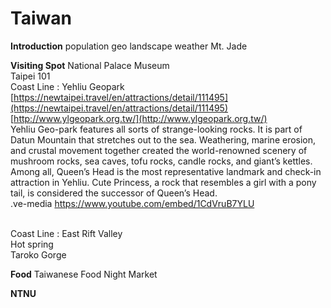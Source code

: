 # Taiwan
**Introduction**
population
geo landscape
weather
Mt. Jade 

**Visiting Spot**
National Palace Museum<br>
Taipei 101<br>
Coast Line : Yehliu Geopark<br>
[https://newtaipei.travel/en/attractions/detail/111495](https://newtaipei.travel/en/attractions/detail/111495)<br>
[http://www.ylgeopark.org.tw/](http://www.ylgeopark.org.tw/)<br>
Yehliu Geo-park features all sorts of strange-looking rocks. It is part of Datun Mountain that stretches out to the sea. Weathering, marine erosion, and crustal movement together created the world-renowned scenery of mushroom rocks, sea caves, tofu rocks, candle rocks, and giant’s kettles. Among all, Queen’s Head is the most representative landmark and check-in attraction in Yehliu. Cute Princess, a rock that resembles a girl with a pony tail, is considered the successor of Queen’s Head.<br>
.ve-media  https://www.youtube.com/embed/1CdVruB7YLU

 
<br>
Coast Line : East Rift Valley <br>
Hot spring<br>
Taroko Gorge<br>

**Food**
Taiwanese Food
Night Market

**NTNU**

